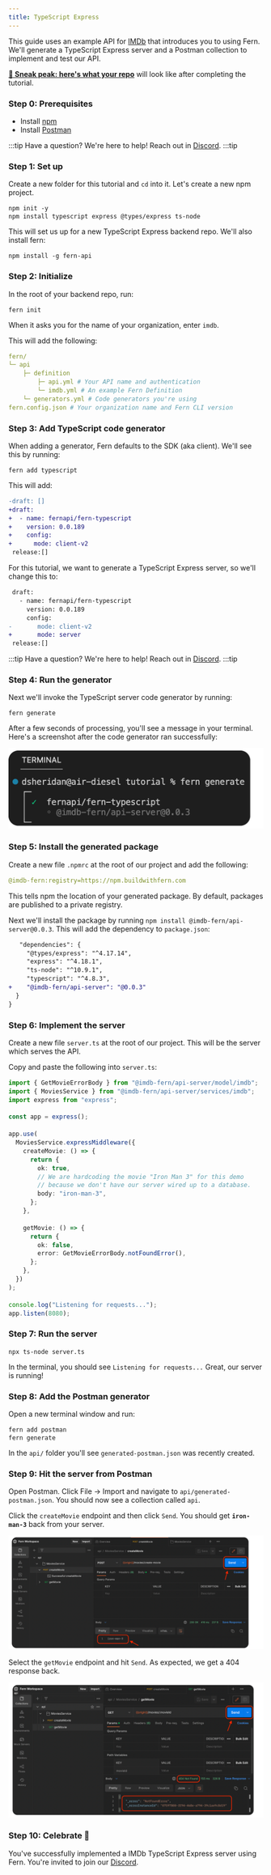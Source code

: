 ```yaml
---
title: TypeScript Express
---
```


<!-- markdownlint-disable MD033 MD025 MD010 -->

This guide uses an example API for [IMDb](https://www.imdb.com/title/tt0111161/) that introduces you to using Fern. We'll generate a TypeScript Express server and a Postman collection to implement and test our API.

[**👀 Sneak peak: here's what your repo**](https://github.com/fern-api/fern-tutorials/tree/main/express-server-tutorial) will look like after completing the tutorial.

### Step 0: Prerequisites

- Install [npm](https://docs.npmjs.com/downloading-and-installing-node-js-and-npm)
- Install [Postman](https://www.postman.com/downloads/)

:::tip Have a question?
We're here to help! Reach out in [Discord](https://discord.gg/JkkXumPzcG).
:::tip

### Step 1: Set up

Create a new folder for this tutorial and `cd` into it. Let's create a new npm project.

```
npm init -y
npm install typescript express @types/express ts-node
```

This will set us up for a new TypeScript Express backend repo. We'll also install fern:

```
npm install -g fern-api
```

### Step 2: Initialize

In the root of your backend repo, run:

```
fern init
```

When it asks you for the name of your organization, enter `imdb`.

This will add the following:

```yml
fern/
└─ api
	├─ definition
		├─ api.yml # Your API name and authentication
		└─ imdb.yml # An example Fern Definition
	└─ generators.yml # Code generators you're using
fern.config.json # Your organization name and Fern CLI version
```

### Step 3: Add TypeScript code generator

When adding a generator, Fern defaults to the SDK (aka client). We'll see this by running:

```
fern add typescript
```

This will add:

```diff title="/fern/api/generators.yml"
-draft: []
+draft:
+  - name: fernapi/fern-typescript
+    version: 0.0.189
+    config:
+      mode: client-v2
 release:[]
```

For this tutorial, we want to generate a TypeScript Express server, so we'll change this to:

```diff title="/fern/api/generators.yml"
 draft:
   - name: fernapi/fern-typescript
     version: 0.0.189
     config:
-       mode: client-v2
+       mode: server
 release:[]
```

:::tip Have a question?
We're here to help! Reach out in [Discord](https://discord.gg/JkkXumPzcG).
:::tip

### Step 4: Run the generator

Next we'll invoke the TypeScript server code generator by running:

```
fern generate
```

After a few seconds of processing, you'll see a message in your terminal. Here's a screenshot after the code generator ran successfully:

![Successful code generation](../../static/img/tutorial/generator-success.png)

### Step 5: Install the generated package

Create a new file `.npmrc` at the root of our project and add the following:

```yaml
@imdb-fern:registry=https://npm.buildwithfern.com
```

This tells npm the location of your generated package. By default, packages are published to a private registry.

Next we'll install the package by running `npm install @imdb-fern/api-server@0.0.3`. This will add the dependency to `package.json`:

```diff title="/fern/api/generators.yml"
   "dependencies": {
     "@types/express": "^4.17.14",
     "express": "^4.18.1",
     "ts-node": "^10.9.1",
     "typescript": "^4.8.3",
+    "@imdb-fern/api-server": "@0.0.3"
  }
}
```

### Step 6: Implement the server

Create a new file `server.ts` at the root of our project. This will be the server which serves the API.

Copy and paste the following into `server.ts`:

```ts
import { GetMovieErrorBody } from "@imdb-fern/api-server/model/imdb";
import { MoviesService } from "@imdb-fern/api-server/services/imdb";
import express from "express";

const app = express();

app.use(
  MoviesService.expressMiddleware({
    createMovie: () => {
      return {
        ok: true,
        // We are hardcoding the movie "Iron Man 3" for this demo
        // because we don't have our server wired up to a database.
        body: "iron-man-3",
      };
    },

    getMovie: () => {
      return {
        ok: false,
        error: GetMovieErrorBody.notFoundError(),
      };
    },
  })
);

console.log("Listening for requests...");
app.listen(8080);
```

### Step 7: Run the server

```
npx ts-node server.ts
```

In the terminal, you should see `Listening for requests...` Great, our server is running!

### Step 8: Add the Postman generator

Open a new terminal window and run:

```
fern add postman
fern generate
```

In the `api/` folder you'll see `generated-postman.json` was recently created.

### Step 9: Hit the server from Postman

Open Postman. Click File -> Import and navigate to `api/generated-postman.json`. You should now see a collection called `api`.

Click the `createMovie` endpoint and then click `Send`. You should get **`iron-man-3`** back from your server.

![createMovie-postman](../../static/img/tutorial/createMovie-postman.png)

Select the `getMovie` endpoint and hit `Send`. As expected, we get a 404 response back.

![getMovie-postman](../../static/img/tutorial/getMovie-postman.png)

### Step 10: Celebrate 🎉

You've successfully implemented a IMDb TypeScript Express server using Fern. You're invited to join our [Discord](https://discord.gg/JkkXumPzcG).
